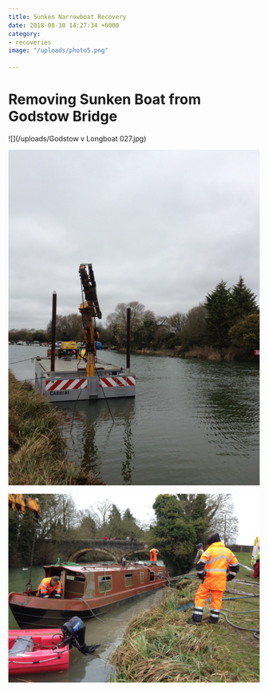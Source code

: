 ```yaml
---
title: Sunken Narrowboat Recovery
date: 2018-08-30 14:27:34 +0000
category:
- recoveries
image: "/uploads/photo5.png"

---
```

# Removing Sunken Boat from Godstow Bridge

![](/uploads/Godstow v Longboat 027.jpg)

![](/uploads/photo3.JPG)

![](/uploads/photo5.JPG)